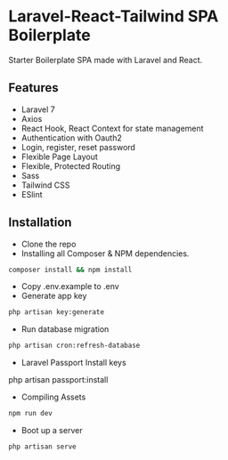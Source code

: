 # Laravel-React-Tailwind SPA Boilerplate

Starter Boilerplate SPA made with Laravel and React.

## Features

- Laravel 7
- Axios
- React Hook, React Context for state management
- Authentication with Oauth2
- Login, register, reset password
- Flexible Page Layout
- Flexible, Protected Routing
- Sass
- Tailwind CSS
- ESlint

## Installation

- Clone the repo
- Installing all Composer & NPM dependencies.

```bash
composer install && npm install
```

- Copy .env.example to .env
- Generate app key

```bash
php artisan key:generate
```

- Run database migration

```bash
php artisan cron:refresh-database
```
- Laravel Passport Install keys

php artisan passport:install

- Compiling Assets

```bash
npm run dev
```

- Boot up a server

```bash
php artisan serve
```

